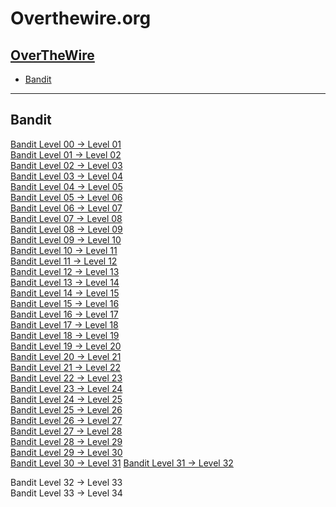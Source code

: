 <!-- omit in toc -->
# Overthewire.org

<!-- omit in toc -->
## [OverTheWire](https://overthewire.org/)


- [Bandit](#bandit)

---

## Bandit

[Bandit Level 00 -> Level 01](bandit00-01/README.md)  
[Bandit Level 01 -> Level 02](bandit01-02/README.md)  
[Bandit Level 02 -> Level 03](bandit02-03/README.md)  
[Bandit Level 03 -> Level 04](bandit03-04/README.md)  
[Bandit Level 04 -> Level 05](bandit04-05/README.md)  
[Bandit Level 05 -> Level 06](bandit05-06/README.md)  
[Bandit Level 06 -> Level 07](bandit06-07/README.md)  
[Bandit Level 07 -> Level 08](bandit07-08/README.md)  
[Bandit Level 08 -> Level 09](bandit08-09/README.md)  
[Bandit Level 09 -> Level 10](bandit09-10/README.md)  
[Bandit Level 10 -> Level 11](bandit10-11/README.md)  
[Bandit Level 11 -> Level 12](bandit11-12/README.md)  
[Bandit Level 12 -> Level 13](bandit12-13/README.md)  
[Bandit Level 13 -> Level 14](bandit13-14/README.md)  
[Bandit Level 14 -> Level 15](bandit14-15/README.md)  
[Bandit Level 15 -> Level 16](bandit15-16/README.md)  
[Bandit Level 16 -> Level 17](bandit16-17/README.md)  
[Bandit Level 17 -> Level 18](bandit17-18/README.md)  
[Bandit Level 18 -> Level 19](bandit18-19/README.md)    
[Bandit Level 19 -> Level 20](bandit19-20/README.md)  
[Bandit Level 20 -> Level 21](bandit20-21/README.md)  
[Bandit Level 21 -> Level 22](bandit21-22/README.md)  
[Bandit Level 22 -> Level 23](bandit22-23/README.md)  
[Bandit Level 23 -> Level 24](bandit23-24/README.md)    
[Bandit Level 24 -> Level 25](bandit24-25/README.md)  
[Bandit Level 25 -> Level 26](bandit25-26/README.md)  
[Bandit Level 26 -> Level 27](bandit26-27/README.md)  
[Bandit Level 27 -> Level 28](bandit27-28/README.md)  
[Bandit Level 28 -> Level 29](bandit28-29/README.md)  
[Bandit Level 29 -> Level 30](bandit29-30/README.md)  
[Bandit Level 30 -> Level 31](bandit30-31/README.md)
[Bandit Level 31 -> Level 32](bandit31-32/README.md)  

Bandit Level 32 -> Level 33  
Bandit Level 33 -> Level 34  